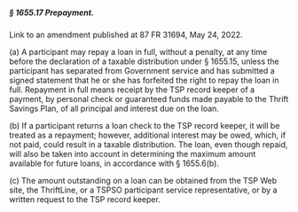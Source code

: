 ##### § 1655.17 Prepayment. #####

Link to an amendment published at 87 FR 31694, May 24, 2022.

(a) A participant may repay a loan in full, without a penalty, at any time before the declaration of a taxable distribution under § 1655.15, unless the participant has separated from Government service and has submitted a signed statement that he or she has forfeited the right to repay the loan in full. Repayment in full means receipt by the TSP record keeper of a payment, by personal check or guaranteed funds made payable to the Thrift Savings Plan, of all principal and interest due on the loan.

(b) If a participant returns a loan check to the TSP record keeper, it will be treated as a repayment; however, additional interest may be owed, which, if not paid, could result in a taxable distribution. The loan, even though repaid, will also be taken into account in determining the maximum amount available for future loans, in accordance with § 1655.6(b).

(c) The amount outstanding on a loan can be obtained from the TSP Web site, the ThriftLine, or a TSPSO participant service representative, or by a written request to the TSP record keeper.